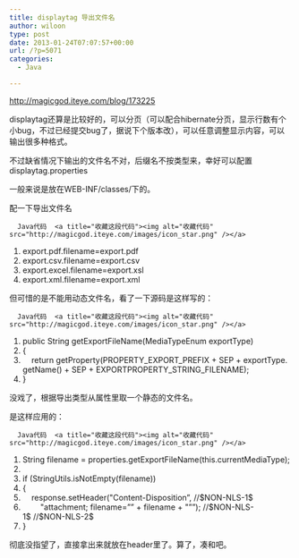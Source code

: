 ```yaml
---
title: displaytag 导出文件名
author: wiloon
type: post
date: 2013-01-24T07:07:57+00:00
url: /?p=5071
categories:
  - Java

---
```

http://magicgod.iteye.com/blog/173225

displaytag还算是比较好的，可以分页（可以配合hibernate分页，显示行数有个小bug，不过已经提交bug了，据说下个版本改），可以任意调整显示内容，可以输出很多种格式。

不过缺省情况下输出的文件名不对，后缀名不按类型来，幸好可以配置displaytag.properties

一般来说是放在WEB-INF/classes/下的。

配一下导出文件名

<div id="">
  
    
      Java代码  <a title="收藏这段代码"><img alt="收藏代码" src="http://magicgod.iteye.com/images/icon_star.png" /></a>
    
  
  
  <ol start="1">
    <li>
      export.pdf.filename=export.pdf
    </li>
    <li>
      export.csv.filename=export.csv
    </li>
    <li>
      export.excel.filename=export.xsl
    </li>
    <li>
      export.xml.filename=export.xml
    </li>
  </ol>


但可惜的是不能用动态文件名，看了一下源码是这样写的：

<div id="">
  
    
      Java代码  <a title="收藏这段代码"><img alt="收藏代码" src="http://magicgod.iteye.com/images/icon_star.png" /></a>
    
  
  
  <ol start="1">
    <li>
      public String getExportFileName(MediaTypeEnum exportType)
    </li>
    <li>
      {
    </li>
    <li>
          return getProperty(PROPERTY_EXPORT_PREFIX + SEP + exportType.getName() + SEP + EXPORTPROPERTY_STRING_FILENAME);
    </li>
    <li>
      }
    </li>
  </ol>


没戏了，根据导出类型从属性里取一个静态的文件名。

是这样应用的：

<div id="">
  
    
      Java代码  <a title="收藏这段代码"><img alt="收藏代码" src="http://magicgod.iteye.com/images/icon_star.png" /></a>
    
  
  
  <ol start="1">
    <li>
      String filename = properties.getExportFileName(this.currentMediaType);
    </li>
    <li>
    </li>
    <li>
      if (StringUtils.isNotEmpty(filename))
    </li>
    <li>
      {
    </li>
    <li>
          response.setHeader("Content-Disposition&#8221;, //$NON-NLS-1$
    </li>
    <li>
              "attachment; filename=&#8221;&#8221; + filename + "&#8221;&#8221;); //$NON-NLS-1$ //$NON-NLS-2$
    </li>
    <li>
      }
    </li>
  </ol>


彻底没指望了，直接拿出来就放在header里了。算了，凑和吧。